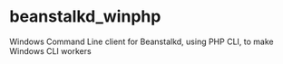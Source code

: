 # beanstalkd_winphp
Windows Command Line client for Beanstalkd, using PHP CLI, to make Windows CLI workers
